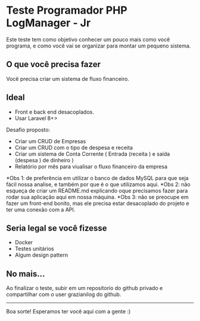 # Teste Programador PHP LogManager - Jr

Este teste tem como objetivo conhecer um pouco mais como você programa, e como você vai se organizar para montar um pequeno sistema.

## O que você precisa fazer

Você precisa criar um sistema de fluxo financeiro.

## Ideal
- Front e back end desacoplados.
- Usar Laravel 8+>

Desafio proposto:
- Criar um CRUD de Empresas
- Criar um CRUD com o tipo de despesa e receita
- Criar um sistema de Conta Corrente ( Entrada (receita ) e saída (despesa ) de dinheiro )
- Relatório por mês para viualisar o fluxo financeiro da empresa


*Obs 1: de preferência em utilizar o banco de dados MySQL para que seja fácil nossa analise, e também por que é o que utilizamos aqui.
*Obs 2: não esqueça de criar um README.md explicando oque precisamos fazer para rodar sua aplicação aqui em nossa máquina.
*Obs 3: não se preocupe em fazer um front-end bonito, mas ele precisa estar desacoplado do projeto e ter uma conexão com a API.

## Seria legal se você fizesse

- Docker
- Testes unitários
- Algum design pattern

## No mais...

Ao finalizar o teste, subir em um reposítorio do github privado e compartilhar com o user grazianilog do github.

---

Boa sorte! Esperamos ter você aqui com a gente :)
